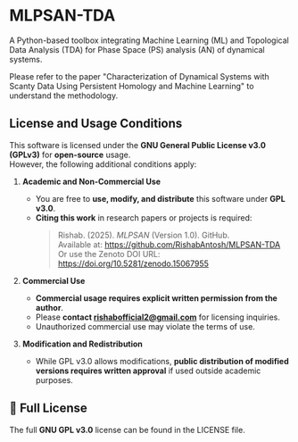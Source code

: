 # MLPSAN-TDA
A Python-based toolbox integrating Machine Learning (ML) and Topological Data Analysis (TDA) for Phase Space (PS) analysis (AN) of dynamical systems.


Please refer to the paper "Characterization of Dynamical Systems with Scanty Data
Using Persistent Homology and Machine Learning" to understand the methodology.




## **License and Usage Conditions**

This software is licensed under the **GNU General Public License v3.0 (GPLv3)** for **open-source** usage.  
However, the following additional conditions apply:

1. **Academic and Non-Commercial Use**  
   - You are free to **use, modify, and distribute** this software under **GPL v3.0**.
   - **Citing this work** in research papers or projects is required:
     > Rishab. (2025). *MLPSAN* (Version 1.0). GitHub.  
     > Available at: https://github.com/RishabAntosh/MLPSAN-TDA
     > Or use the Zenoto DOI URL: https://doi.org/10.5281/zenodo.15067955
  
2. **Commercial Use**  
   - **Commercial usage requires explicit written permission from the author**.  
   - Please **contact rishabofficial2@gmail.com** for licensing inquiries.  
   - Unauthorized commercial use may violate the terms of use.

3. **Modification and Redistribution**  
   - While GPL v3.0 allows modifications, **public distribution of modified versions requires written approval** if used outside academic purposes.

## 📜 Full License
The full **GNU GPL v3.0** license can be found in the LICENSE file.
